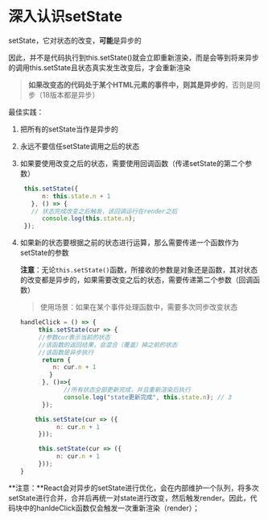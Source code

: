 # 深入认识setState

setState，它对状态的改变，**可能**是异步的

因此，并不是代码执行到this.setState()就会立即重新渲染，而是会等到将来异步的调用this.setState且状态真实发生改变后，才会重新渲染

> **如果改变态的代码处于某个HTML元素的事件中，则其是异步的**，否则是同步（18版本都是异步）


最佳实践：

1. 把所有的setState当作是异步的

2. 永远不要信任setState调用之后的状态

3. 如果要使用改变之后的状态，需要使用回调函数（传递setState的第二个参数）

   ```js
    this.setState({
         n: this.state.n + 1
      }, () => {
      // 状态完成改变之后触发，该回调运行在render之后
         console.log(this.state.n); 
    });

4. 如果新的状态要根据之前的状态进行运算，那么需要传递一个函数作为setState的参数

   **注意**：无论`this.setState()`函数，所接收的参数是对象还是函数，其对状态的改变都是异步的，如果需要改变之后的状态，需要传递第二个参数（回调函数）

   > 使用场景：如果在某个事件处理函数中，需要多次同步改变状态

    ```js
    handleClick = () => {
         this.setState(cur => {
         //参数cur表示当前的状态
         //该函数的返回结果，会混合（覆盖）掉之前的状态
         //该函数是异步执行
          return {
             n: cur.n + 1
            }
          }, ()=>{
                //所有状态全部更新完成，并且重新渲染后执行
                console.log("state更新完成", this.state.n); // 3
          });
    
        this.setState(cur => ({
              n: cur.n + 1
         }));
    
         this.setState(cur => ({
              n: cur.n + 1
         }));
    }
    ```

**注意：**React会对异步的setState进行优化，会在内部维护一个队列，将多次setState进行合并，合并后再统一对state进行改变，然后触发render。因此，代码块中的hanldeClick函数仅会触发一次重新渲染（render）；





